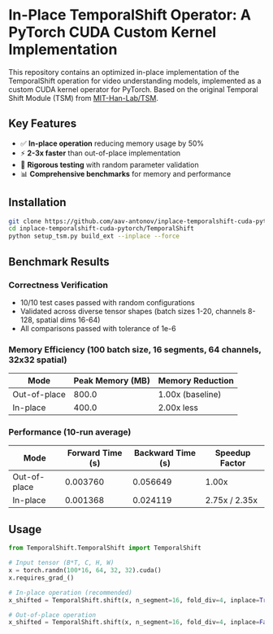 # In-Place TemporalShift Operator: A PyTorch CUDA Custom Kernel Implementation

This repository contains an optimized in-place implementation of the TemporalShift operation for video understanding models, implemented as a custom CUDA kernel operator for PyTorch. Based on the original Temporal Shift Module (TSM) from [MIT-Han-Lab/TSM](https://github.com/mit-han-lab/temporal-shift-module).
## Key Features

- ✅ **In-place operation** reducing memory usage by 50%
- ⚡ **2-3x faster** than out-of-place implementation
- 🧪 **Rigorous testing** with random parameter validation
- 📊 **Comprehensive benchmarks** for memory and performance

## Installation

```bash
git clone https://github.com/aav-antonov/inplace-temporalshift-cuda-pytorch.git
cd inplace-temporalshift-cuda-pytorch/TemporalShift
python setup_tsm.py build_ext --inplace --force
```

## Benchmark Results

### Correctness Verification
- 10/10 test cases passed with random configurations
- Validated across diverse tensor shapes (batch sizes 1-20, channels 8-128, spatial dims 16-64)
- All comparisons passed with tolerance of 1e-6

### Memory Efficiency (100 batch size, 16 segments, 64 channels, 32x32 spatial)
| Mode          | Peak Memory (MB) | Memory Reduction |
|---------------|------------------|------------------|
| Out-of-place  | 800.0            | 1.00x (baseline) |
| In-place      | 400.0            | 2.00x less       |

### Performance (10-run average)
| Mode          | Forward Time (s) | Backward Time (s) | Speedup Factor |
|---------------|------------------|-------------------|----------------|
| Out-of-place  | 0.003760         | 0.056649          | 1.00x          |
| In-place      | 0.001368         | 0.024119          | 2.75x / 2.35x  |

## Usage

```python
from TemporalShift.TemporalShift import TemporalShift

# Input tensor (B*T, C, H, W)
x = torch.randn(100*16, 64, 32, 32).cuda()
x.requires_grad_()

# In-place operation (recommended)
x_shifted = TemporalShift.shift(x, n_segment=16, fold_div=4, inplace=True)

# Out-of-place operation
x_shifted = TemporalShift.shift(x, n_segment=16, fold_div=4, inplace=False)